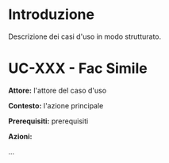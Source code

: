 # Introduzione #

Descrizione dei casi d'uso in modo strutturato.

# UC-XXX - Fac Simile #

**Attore:** l'attore del caso d'uso

**Contesto:** l'azione principale

**Prerequisiti:** prerequisiti

**Azioni:**

...